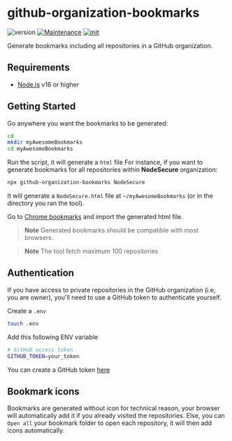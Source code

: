 # github-organization-bookmarks

![version](https://img.shields.io/badge/dynamic/json.svg?style=for-the-badge&url=https://raw.githubusercontent.com/PierreDemailly/github-organization-bookmarks/main/package.json&query=$.version&label=Version)
[![Maintenance](https://img.shields.io/badge/Maintained%3F-yes-green.svg?style=for-the-badge)](https://github.com/PierreDemailly/github-organization-bookmarks/graphs/commit-activity)
[![mit](https://img.shields.io/badge/License-ISC-blue.svg?style=for-the-badge)](https://github.com/PierreDemailly/github-organization-bookmarks/blob/main/LICENSE)

Generate bookmarks including all repositories in a GitHub organization.

## Requirements
- [Node.js](https://nodejs.org/en/) v16 or higher

## Getting Started

Go anywhere you want the bookmarks to be generated:

```bash
cd
mkdir myAwesomeBookmarks
cd myAwesomeBookmarks
```

Run the script, it will generate a `html` file
For instance, if you want to generate bookmarks for all repositories within **NodeSecure** organization:

```bash
npx github-organization-bookmarks NodeSecure
```

It will generate a `NodeSecure.html` file at `~/myAwesomeBookmarks` (or in the directory you ran the tool).

Go to [Chrome bookmarks](chrome://bookmarks/) and import the generated html file.

> **Note** Generated bookmarks should be compatible with most browsers.

> **Note** The tool fetch maximum 100 repositories

## Authentication

If you have access to private repositories in the GitHub organization (i.e, you are owner), you'll need to use a GitHub token to authenticate yourself.

Create a `.env`

```bash
touch .env
```

Add this following ENV variable

```bash
# GitHub access token
GITHUB_TOKEN=your_token
```

You can create a GitHub token [here](https://github.com/settings/tokens)

## Bookmark icons

Bookmarks are generated without icon for technical reason, your browser will automatically add it if you already visited the repositories.
Else, you can `Open all` your bookmark folder to open each repository, it will then add icons automatically.
